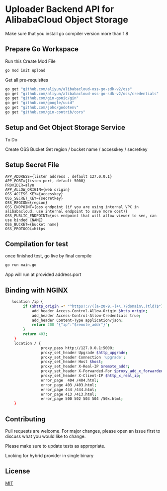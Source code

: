 # Uploader Backend API for AlibabaCloud Object Storage

Make sure that you install go compiler version more than 1.8 

## Prepare Go Workspace
Run this
Create Mod File
```bash
go mod init upload
```
Get all pre-requisites
```bash
go get "github.com/aliyun/alibabacloud-oss-go-sdk-v2/oss"
go get "github.com/aliyun/alibabacloud-oss-go-sdk-v2/oss/credentials"
go get "github.com/gin-gonic/gin"
go get "github.com/google/uuid"
go get "github.com/joho/godotenv"
go get "github.com/gin-contrib/cors"
```

## Setup and Get Object Storage Service 
To Do

Create OSS Bucket
Get region / bucket name / accesskey / secretkey 

## Setup Secret File
```text
APP_ADDRESS={listen address , default 127.0.0.1}
APP_PORT={listen port, default 5000}
PROVIDER=alyn
APP_ALLOW_ORIGIN={web origin}
OSS_ACCESS_KEY={accesskey}
OSS_SECRET_KEY={secretkey}
OSS_REGION={region}
OSS_ENDPOINT={oss endpoint (if you are using internal VPC in alibabacloud, use internal endpoint to save more cost)}
OSS_PUBLIC_ENDPOINT={oss endpoint that will allow viewer to see, can use binded CNAME}
OSS_BUCKET={bucket name}
OSS_PROTOCOL=https
```


## Compilation for test

once finished test, go live by final compile

```bash
go run main.go
```

App will run at provided address:port


## Binding with NGINX
```bash
   location /ip {
        if ($http_origin ~* "^https?://([a-z0-9.-]+\.)?domain\.(tld)$") {
            add_header Access-Control-Allow-Origin $http_origin;
            add_header Access-Control-Allow-Credentials true;
            add_header Content-Type application/json;
            return 200 '{"ip":"$remote_addr"}';
        }
        return 403;
    }
    location / {
                proxy_pass http://127.0.0.1:5000;
                proxy_set_header Upgrade $http_upgrade;
                proxy_set_header Connection 'upgrade';
                proxy_set_header Host $host;
                proxy_set_header X-Real-IP $remote_addr;
                proxy_set_header X-Forwarded-For $proxy_add_x_forwarded_for;
                proxy_set_header X-Client-IP $http_x_real_ip;
                error_page  404 /404.html;
                error_page 403 /403.html;
                error_page 444 /444.html;
                error_page 413 /413.html;
                error_page 500 502 503 504 /50x.html;
    }
```

## Contributing

Pull requests are welcome. For major changes, please open an issue first
to discuss what you would like to change.

Please make sure to update tests as appropriate.

Looking for hybrid provider in single binary

## License

[MIT](https://choosealicense.com/licenses/mit/)
